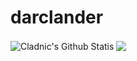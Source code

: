 # darclander
 
<!-- These ones show total commits instead use later in life like 2021 and forward &show_icons=true&include_all_commits=true& -->
<img align="center" alt="Cladnic's Github Statis" src="https://github-readme-stats.cladnic.vercel.app/api?username=darclander&show_icons=true&hide_border=true&count_private=true&theme=dark" />

<img align="center" src="https://github-readme-stats.cladnic.vercel.app/api/top-langs/?username=darclander&theme=dark&count_private=true" />
